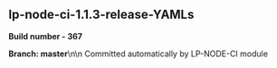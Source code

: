 ## lp-node-ci-1.1.3-release-YAMLs

**Build number - 367**

**Branch: master**\n\n Committed automatically by LP-NODE-CI module